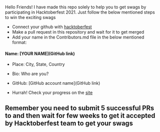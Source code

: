 Hello Friends! I have made this repo solely to help you to get swags by participating in Hacktoberfest 2021.
Just follow the below mentioned steps to win the exciting swags
- Connect your github with [hacktoberfest](https://hacktoberfest.digitalocean.com/)
- Make a pull request in this repository and wait for it to get merged
- Add your name in the Contributors.md file in the below mentioned format:

#### Name: [YOUR NAME](GitHub link)
- Place: City, State, Country
- Bio: Who are you?
- GitHub: [GitHub account name](GitHub link)


- Hurrah! Check your progress on the [site](https://hacktoberfest.digitalocean.com/)

## Remember you need to submit 5 successful PRs to and then wait for few weeks to get it accepted by Hacktoberfest team to get your swags
